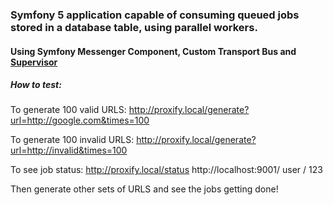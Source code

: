 ### Symfony 5 application capable of consuming queued jobs stored in a database table, using parallel workers.
#### Using Symfony Messenger Component, Custom Transport Bus and [Supervisor](http://supervisord.org/)

##### How to test:
To generate 100 valid URLS:
    http://proxify.local/generate?url=http://google.com&times=100
 
To generate 100 invalid URLS:
    http://proxify.local/generate?url=http://invalid&times=100

To see job status: 
    http://proxify.local/status
    http://localhost:9001/
    user / 123
    
Then generate other sets of URLS and see the jobs getting done!
